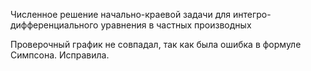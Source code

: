Численное решение начально-краевой задачи для интегро-дифференциального уравнения в частных производных

Проверочный график не совпадал, так как была ошибка в формуле Симпсона. Исправила.
